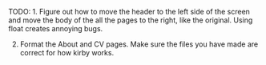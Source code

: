 TODO: 1. Figure out how to move the header to the left side of the screen and move the body of the all the pages to the right, like the original. Using float creates annoying bugs.

2. Format the About and CV pages. Make sure the files you have made are correct for how kirby works.




